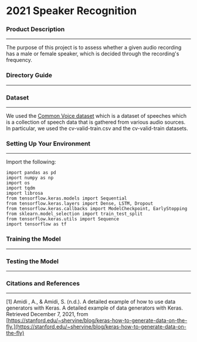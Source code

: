# 2021 Speaker Recognition

### Product Description
--- 
The purpose of this project is to assess whether a given audio recording has a male or female speaker, which is decided through the recording's frequency. 

### Directory Guide
---

### Dataset
---
We used the [Common Voice dataset](https://www.kaggle.com/mozillaorg/common-voice) which is a dataset of speeches which is a collection of speech data that is gathered from various audio sources.
In particular, we used the cv-valid-train.csv and the cv-valid-train datasets. 

### Setting Up Your Environment
---
Import the following:
```
import pandas as pd
import numpy as np
import os
import tqdm
import librosa
from tensorflow.keras.models import Sequential
from tensorflow.keras.layers import Dense, LSTM, Dropout
from tensorflow.keras.callbacks import ModelCheckpoint, EarlyStopping
from sklearn.model_selection import train_test_split
from tensorflow.keras.utils import Sequence
import tensorflow as tf
```
### Training the Model
---

### Testing the Model
---

### Citations and References
---
[1] Amidi , A., &amp; Amidi, S. (n.d.). A detailed example of how to use data generators with Keras. A detailed example of data generators with Keras. Retrieved December 7, 2021, from [https://stanford.edu/~shervine/blog/keras-how-to-generate-data-on-the-fly.](https://stanford.edu/~shervine/blog/keras-how-to-generate-data-on-the-fly)
